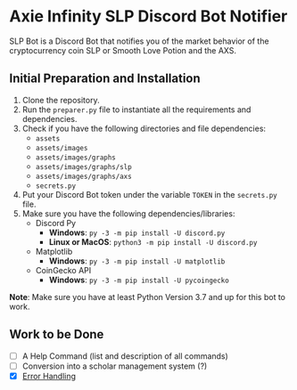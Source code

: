 # Axie Infinity SLP Discord Bot Notifier
SLP Bot is a Discord Bot that notifies you of the market behavior of the cryptocurrency coin SLP or Smooth Love Potion and the AXS.

## Initial Preparation and Installation
1. Clone the repository.
2. Run the `preparer.py` file to instantiate all the requirements and dependencies.
3. Check if you have the following directories and file dependencies:
   - `assets`
   - `assets/images`
   - `assets/images/graphs`
   - `assets/images/graphs/slp`
   - `assets/images/graphs/axs`
   - `secrets.py`
4. Put your Discord Bot token under the variable `TOKEN` in the `secrets.py` file.
5. Make sure you have the following dependencies/libraries:
   - Discord Py
     - **Windows**: `py -3 -m pip install -U discord.py`
     - **Linux or MacOS**: `python3 -m pip install -U discord.py`
   - Matplotlib
     - **Windows**: `py -3 -m pip install -U matplotlib`
   - CoinGecko API
     - **Windows**: `py -3 -m pip install -U pycoingecko`
     
**Note**: Make sure you have at least Python Version 3.7 and up for this bot to work.

## Work to be Done
- [ ] A Help Command (list and description of all commands)
- [ ] Conversion into a scholar management system (?)
- [x] [Error Handling](https://github.com/iKairos/axie-slp-discord-bot-notifier/issues/3)
